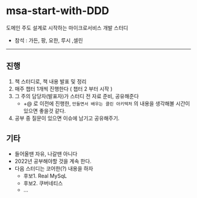 # msa-start-with-DDD
도메인 주도 설계로 시작하는 마이크로서비스 개발 스터디
- 참석 : 가든, 팡, 요한, 루시 ,셀린

---

## 진행
1. 책 스터디로, 책 내용 발표 및 정리
2. 매주 챕터 1개씩 진행한다 ( 챕터 2 부터 시작 )
3. 그 주의 담당자(발표자)가 스터디 전 자료 준비, 공유해준다
    - +@ 로 이전에 진행한, ```만들면서 배우는 클린 아키텍처``` 의 내용을 생각해볼 시간이 있으면 좋을것 같다.
4. 공부 중 질문이 있으면 이슈에 남기고 공유해주기.

## 기타
- 들어올땐 자유, 나갈땐 아니다
- 2022년 공부해야할 것을 계속 한다.
- 다음 스터디는 코어한(?) 내용을 하자
    - 후보1. Real MySqL
    - 후보2. 쿠버네티스
    - ...

